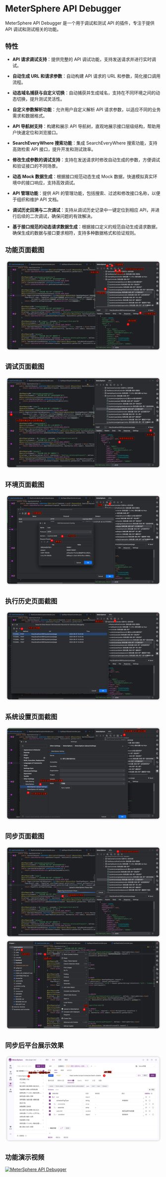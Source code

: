 # MeterSphere API Debugger

MeterSphere API Debugger 是一个用于调试和测试 API 的插件，专注于提供 API 调试和测试相关的功能。

## 特性

- **API 请求调试支持**：提供完整的 API 调试功能，支持发送请求并进行实时调试。

- **自动生成 URL 和请求参数**：自动构建 API 请求的 URL 和参数，简化接口调用流程。

- **动态域名捕获与自定义切换**：自动捕获并生成域名，支持在不同环境之间的动态切换，提升测试灵活性。

- **自定义参数解析功能**：允许用户自定义解析 API 请求参数，以适应不同的业务需求和数据格式。

- **API 导航树支持**：构建和展示 API 导航树，直观地展示接口层级结构，帮助用户快速定位和浏览接口。

- **SearchEveryWhere 搜索功能**：集成 SearchEveryWhere 搜索功能，支持高效检索 API 接口，提升开发和测试效率。

- **修改生成参数的调试支持**：支持在发送请求时修改自动生成的参数，方便调试和验证接口的不同场景。

- **动态 Mock 数据生成**：根据接口规范动态生成 Mock 数据，快速模拟真实环境中的接口响应，支持高效调试。

- **API 管理功能**：提供 API 的管理功能，包括搜索、过滤和修改接口名称，以便于组织和维护 API 文档。

- **调试历史回溯与二次调试**：支持从调试历史记录中一键定位到相应 API，并进行后续的二次调试，确保问题的有效解决。

- **基于接口规范的动态请求数据生成**：根据接口定义的规范自动生成请求数据，确保生成的数据与接口要求相符，支持多种数据格式和验证规则。


## 功能页面截图
![function](images/function.png)

## 调试页面截图

![debugger](images/debug.png)

## 环境页面截图

![env](images/env.png)

## 执行历史页面截图

![history](images/history.png)

## 系统设置页面截图

![setting](images/settings.png)

## 同步页面截图

![sync](images/upload.png)
![sync](images/upload2.png)

## 同步后平台展示效果

![APIs](images/APIs.png)

## 功能演示视频

[![MeterSphere API Debugger](https://img.youtube.com/vi/1Q2sZ9z1Z1Y/0.jpg)](https://www.youtube.com/watch?v=1Q2sZ9z1Z1Y)